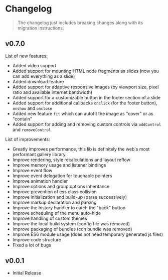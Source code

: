 # Changelog

> The changelog just includes breaking changes along with its migration instructions.

## v0.7.0

<!--This version includes tons of fixes, new features and improvements which was collected over the last two years.-->

List of new features:

- Added video support
- Added support for mounting HTML node fragments as slides (now you can add everything as a slide)
- Added download feature
- Added support for adaptive responsive images (by viewport size, pixel ratio and available internet bandwidth)
- Added support for a customizable button in the footer section of a slide
- Added support for additional callbacks `onclick` (for the footer button), `onshow` and `onclose`
- Added new feature `fit` which can autofit the image as "cover" or as "contain"
- Added support for adding and removing custom controls via `addControl` and `removeControl`

List of improvements:

- Greatly improves performance, this lib is definitely the web's most performant gallery library.
- Improve rendering, style recalculations and layout reflow
- Improve memory usage and listener bindings
- Improve event flow
- Improve event delegation for touchable pointers
- Improve animation handler
- Improve options and group options inheritance
- Improve prevention of css class collision
- Improve initialization and build-up (parse successively)
- Improve markup declaration and parsing
- Improve the history handler to catch the "back" button
- Improve scheduling of the menu auto-hide
- Improve handling of custom themes
- Improve the local build system (config file was removed)
- Improve packaging of bundles (cdn bundle was removed)
- Improve ES6 module usage (does not need temporary generated js files)
- Improve code structure
- Fixed a lot of bugs

## v0.0.1

- Initial Release
